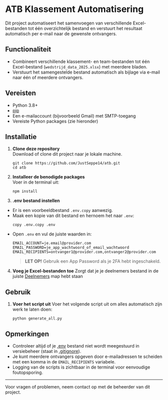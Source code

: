 # ATB Klassement Automatisering

Dit project automatiseert het samenvoegen van verschillende Excel-bestanden tot één overzichtelijk bestand en verstuurt het resultaat automatisch per e-mail naar de gewenste ontvangers.

## Functionaliteit

- Combineert verschillende klassement- en team-bestanden tot één Excel-bestand (`wedstrijd_data_2025.xlsx`) met meerdere bladen.
- Verstuurt het samengestelde bestand automatisch als bijlage via e-mail naar één of meerdere ontvangers.

## Vereisten

- Python 3.8+
- [pip](https://pip.pypa.io/en/stable/)
- Een e-mailaccount (bijvoorbeeld Gmail) met SMTP-toegang
- Vereiste Python packages (zie hieronder)

## Installatie

1. **Clone deze repository**  
   Download of clone dit project naar je lokale machine.
   ```
   git clone https://github.com/JustSeppe14/atb.git
   cd atb
   ```

2. **Installeer de benodigde packages**  
   Voer in de terminal uit:
   ```
   npm install
   ```
3. **.env bestand instellen**
- Er is een voorbeeldbestand `.env.copy` aanwezig.
- Maak een kopie van dit bestand en hernoem het naar `.env`:
    ```
    copy .env.copy .env
    ```
- Open `.env` en vul de juiste waarden in:
    ```
    EMAIL_ACCOUNT=je.email@provider.com
    EMAIL_PASSWORD=je_app_wachtwoord_of_email_wachtwoord
    EMAIL_RECIPIENTS=ontvanger1@provider.com,ontvanger2@provider.com
    ```
    > **LET OP!** Gebruik een App Password als je 2FA hebt ingeschakeld.
4. **Voeg je Excel-bestanden toe**
Zorgt dat je je deelnemers bestand in de juiste [Deelnemers](http://_vscodecontentref_/0) map hebt staan

## Gebruik

1. **Voer het script uit**
Voer het volgende script uit om alles automatisch zijn werk te laten doen:
    ```
    python generate_all.py
    ```

## Opmerkingen

- Controleer altijd of je [.env](http://_vscodecontentref_/3) bestand niet wordt meegestuurd in versiebeheer (staat in [.gitignore](http://_vscodecontentref_/4)).
- Je kunt meerdere ontvangers opgeven door e-mailadressen te scheiden met een komma in de `EMAIL_RECIPIENTS` variabele.
- Logging van de scripts is zichtbaar in de terminal voor eenvoudige foutopsporing.

---

Voor vragen of problemen, neem contact op met de beheerder van dit project.